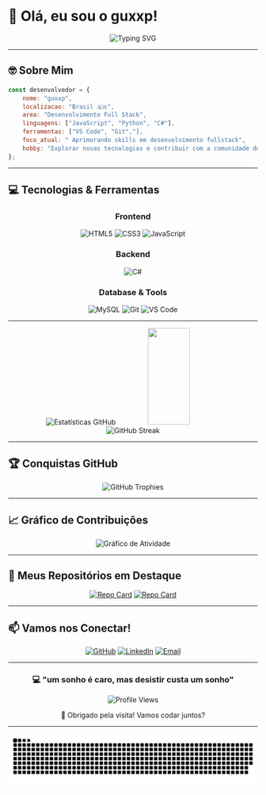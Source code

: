 # 👋 Olá, eu sou o guxxp!

<div align="center">
  
![Typing SVG](https://readme-typing-svg.herokuapp.com?font=Fira+Code&weight=600&size=28&duration=4000&pause=1000&color=00D9FF&center=true&vCenter=true&multiline=true&width=700&height=130&lines=Desenvolvedor+Full+Stack;Apaixonado+por+Tecnologia;Sempre+aprendendo+algo+novo+🚀)

</div>

---

## 🤓 Sobre Mim

```javascript
const desenvolvedor = {
    nome: "guxxp",
    localizacao: "Brasil 🇧🇷",
    area: "Desenvolvimento Full Stack",
    linguagens: ["JavaScript", "Python", "C#"],
    ferramentas: ["VS Code", "Git","],
    foco_atual: " Aprimorando skills em desenvolvimento fullstack",
    hobby: "Explorar novas tecnologias e contribuir com a comunidade dev"
};
```

---

## 💻 Tecnologias & Ferramentas

<div align="center">

### Frontend
![HTML5](https://img.shields.io/badge/HTML5-E34F26?style=for-the-badge&logo=html5&logoColor=white)
![CSS3](https://img.shields.io/badge/CSS3-1572B6?style=for-the-badge&logo=css3&logoColor=white)
![JavaScript](https://img.shields.io/badge/JavaScript-F7DF1E?style=for-the-badge&logo=javascript&logoColor=black)


### Backend
![C#](https://img.shields.io/badge/C%23-239120?style=for-the-badge&logo=c-sharp&logoColor=white)


### Database & Tools
![MySQL](https://img.shields.io/badge/MySQL-00000F?style=for-the-badge&logo=mysql&logoColor=white)
![Git](https://img.shields.io/badge/GIT-E44C30?style=for-the-badge&logo=git&logoColor=white)
![VS Code](https://img.shields.io/badge/Visual_Studio_Code-0078D4?style=for-the-badge&logo=visual%20studio%20code&logoColor=white)

</div>

---

<div align="center">
  <img width="49%" height="195px" src="https://github-readme-stats.vercel.app/api?username=guxxp&show_icons=true&count_private=true&hide_border=true&title_color=00D9FF&icon_color=00D9FF&text_color=c9d1d9&bg_color=0d1117&locale=pt-br" alt="Estatísticas GitHub" /> 
  <img width="41%" height="195px" src="https://github-readme-stats.vercel.app/api/top-langs/?username=guxxp&layout=compact&hide_border=true&title_color=00D9FF&text_color=c9d1d9&bg_color=0d1117&locale=pt-br" />
</div>

<div align="center">
  <img src="https://github-readme-streak-stats.herokuapp.com/?user=guxxp&theme=dark&hide_border=true&stroke=0000&background=0D1117&ring=00D9FF&fire=00D9FF&currStreakLabel=00D9FF&locale=pt-br" alt="GitHub Streak" />
</div>

---

## 🏆 Conquistas GitHub

<div align="center">
  <img src="https://github-profile-trophy.vercel.app/?username=guxxp&theme=discord&no-frame=true&no-bg=true&margin-w=4&row=1" alt="GitHub Trophies" />
</div>

---

## 📈 Gráfico de Contribuições

<div align="center">
  <img src="https://github-readme-activity-graph.vercel.app/graph?username=guxxp&bg_color=0d1117&color=00d9ff&line=00d9ff&point=ffffff&area=true&hide_border=true" alt="Gráfico de Atividade" />
</div>

---

## 🚀 Meus Repositórios em Destaque

<div align="center">
  
[![Repo Card](https://github-readme-stats.vercel.app/api/pin/?username=guxxp&repo=repositorio1&theme=dark&hide_border=true&title_color=00D9FF&text_color=c9d1d9&bg_color=0d1117)](https://github.com/guxxp/repositorio1)
[![Repo Card](https://github-readme-stats.vercel.app/api/pin/?username=guxxp&repo=repositorio2&theme=dark&hide_border=true&title_color=00D9FF&text_color=c9d1d9&bg_color=0d1117)](https://github.com/guxxp/repositorio2)

</div>





---

## 📫 Vamos nos Conectar!

<div align="center">

[![GitHub](https://img.shields.io/badge/GitHub-100000?style=for-the-badge&logo=github&logoColor=white)](https://github.com/guxxp)
[![LinkedIn](https://img.shields.io/badge/LinkedIn-0077B5?style=for-the-badge&logo=linkedin&logoColor=white)](https://linkedin.com/in/seu-perfil)
[![Email](https://img.shields.io/badge/Email-D14836?style=for-the-badge&logo=gmail&logoColor=white)](mailto:seu-email@gmail.com)

</div>

---

<div align="center">
  
### 💻 "um sonho é caro, mas desistir custa um sonho"

![Profile Views](https://komarev.com/ghpvc/?username=guxxp&color=00D9FF&style=for-the-badge)

👋 Obrigado pela visita! Vamos codar juntos? 

</div>

---

<div align="center">
  <img src="https://raw.githubusercontent.com/platane/platane/output/github-contribution-grid-snake-dark.svg" alt="Snake animation" />
</div>
